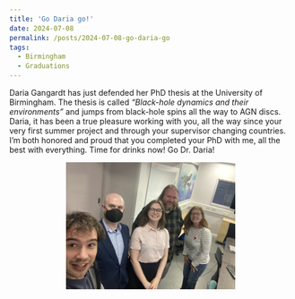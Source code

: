 ```yaml
---
title: 'Go Daria go!'
date: 2024-07-08
permalink: /posts/2024-07-08-go-daria-go
tags:
  - Birmingham
  - Graduations
---
```


Daria Gangardt has just defended her PhD thesis at the University of Birmingham. The thesis is called _“Black-hole dynamics and their environments”_ and jumps from black-hole spins all the way to AGN discs. Daria, it has been a true pleasure working with you, all the way since your very first summer project and through your supervisor changing countries. I’m both honored and proud that you completed your PhD with me, all the best with everything. Time for drinks now! Go Dr. Daria!

<p style="text-align: center;">
  <img src="/images/daria_viva.jpg" alt="Daria viva" style="max-width: 60%; height: auto;" />
</p>